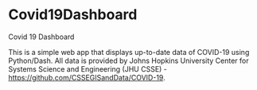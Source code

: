 # Covid19Dashboard
Covid 19 Dashboard

This is a simple web app that displays up-to-date data of COVID-19 using Python/Dash. All data is provided by 
Johns Hopkins University Center for Systems Science and Engineering (JHU CSSE) - https://github.com/CSSEGISandData/COVID-19.
